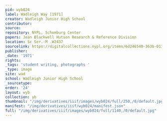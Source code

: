 ```yaml
---
pid: wyb024
label: Wadleigh Way [1971]
creator: Wadleigh Junior High School
contributor:
source:
repository: NYPL, Schomburg Center
papers: Jean Blackwell Hutson Research & Reference Division
location: Sc Ser.-M .W2437
sourcelink: https://digitalcollections.nypl.org/items/6d246540-363b-0134-7c1c-00505686a51c
publisher:
_date: '1971'
rights:
_tags: 'student writing, photographs '
_type: image
site: wad
school: Wadleigh Junior High School
_sourcetype:
order: '24'
layout: wyb
collection: yb
thumbnail: "/img/derivatives/iiif/images/wyb024/full/250,/0/default.jpg"
manifest: "/img/derivatives/iiif/wyb024/manifest.json"
full: "/img/derivatives/iiif/images/wyb024/full/1140,/0/default.jpg"
---
```

